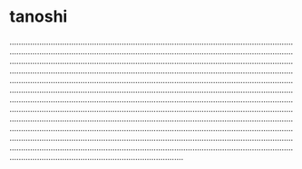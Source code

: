 # tanoshi

............................................................................................................................................................................................................................................................................................................................................................................................................................................................................................................................................................................................................................................................................................................................................................................................................................................................................................................................................................................................................................................................................................................................................................................................................................................................................................................................................................................................................................................................................................................................................................................................................................